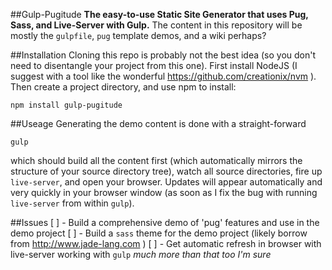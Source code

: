 ##Gulp-Pugitude
__The easy-to-use Static Site Generator that uses Pug, Sass, and Live-Server with Gulp.__
The content in this repository will be mostly the `gulpfile`, `pug` template demos,
and a wiki perhaps?

##Installation
Cloning this repo is probably not the best idea (so you don't need to
disentangle your project from this one). First install NodeJS (I suggest
with a tool like the wonderful https://github.com/creationix/nvm ). Then create
a project directory, and use npm
to install:

    npm install gulp-pugitude

##Useage
Generating the demo content is done with a straight-forward

    gulp

which should build all the content first (which automatically mirrors the
structure of your source directory tree), watch all source directories, fire up
`live-server`, and open your browser. Updates will appear automatically and very
quickly in your browser window (as soon as I fix the bug with running
`live-server` from within `gulp`).

##Issues
[ ] - Build a comprehensive demo of 'pug' features and use in the demo project
[ ] - Build a `sass` theme for the demo project (likely borrow from
http://www.jade-lang.com ) 
[ ] - Get automatic refresh in browser with live-server working with `gulp`
_much more than that too I'm sure_
